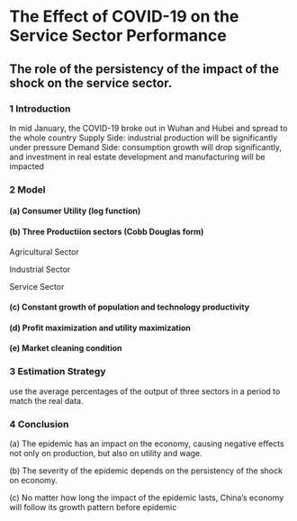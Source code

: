 # The Effect of COVID-19 on the Service Sector Performance 
## The role of the persistency of the impact of the shock on the service sector.


### 1 Introduction 
In mid January, the COVID-19 broke out in Wuhan and Hubei and spread to the whole country
Supply Side: industrial production will be significantly under pressure
Demand Side: consumption growth will drop significantly, and investment in real estate development and manufacturing will be impacted

### 2 Model
#### (a) Consumer Utility (log function)
#### (b) Three Productiion sectors (Cobb Douglas form)
Agricultural Sector

Industrial Sector

Service Sector
#### (c) Constant growth of population and technology productivity
#### (d) Profit maximization and utility maximization
#### (e) Market cleaning condition

### 3 Estimation Strategy
 use the average percentages of the output of three sectors in a period to match the real data.

### 4 Conclusion
(a) The epidemic has an impact on the economy, causing negative effects not only on production, but also on utility and wage.

(b) The severity of the epidemic depends on the persistency of the shock on economy.

(c) No matter how long the impact of the epidemic lasts, China’s economy will follow its growth pattern before epidemic
